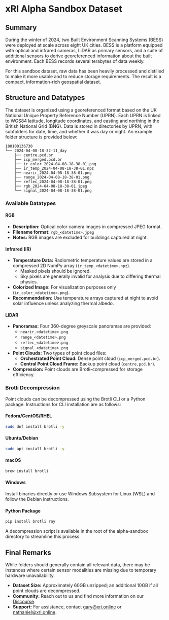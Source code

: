 
# xRI Alpha Sandbox Dataset


## Summary
During the winter of 2024, two Built Environment Scanning Systems (BESS) were deployed at scale across eight UK cities. BESS is a platform equipped with optical and infrared cameras, LiDAR as primary sensors, and a suite of additional sensors to derive georeferenced information about the built environment. Each BESS records several terabytes of data weekly.

For this sandbox dataset, raw data has been heavily processed and distilled to make it more usable and to reduce storage requirements. The result is a compact, information-rich geospatial dataset.

## Structure and Datatypes
The dataset is organized using a georeferenced format based on the UK National Unique Property Reference Number (UPRN). Each UPRN is linked to WGS84 latitude, longitude coordinates, and easting and northing in the British National Grid (BNG). Data is stored in directories by UPRN, with subfolders for date, time, and whether it was day or night. An example folder structure is provided below:

```
100100136730
└── 2024-04-08-18-32-11_day
    ├── centre.pcd.br
    ├── icp_merged.pcd.br
    ├── ir_color_2024-04-08-18-38-01.png
    ├── ir_temp_2024-04-08-18-38-01.npz
    ├── nearir_2024-04-08-18-38-01.png
    ├── range_2024-04-08-18-38-01.png
    ├── reflec_2024-04-08-18-38-01.png
    ├── rgb_2024-04-08-18-38-01.jpeg
    └── signal_2024-04-08-18-38-01.png
```

### Available Datatypes

#### RGB
- **Description:** Optical color camera images in compressed JPEG format.
- **Filename format:** `rgb_<datetime>.jpeg`
- **Notes:** RGB images are excluded for buildings captured at night.

#### Infrared (IR)
- **Temperature Data:** Radiometric temperature values are stored in a compressed 2D NumPy array (`ir_temp_<datetime>.npz`).
  - Masked pixels should be ignored.
  - Sky pixels are generally invalid for analysis due to differing thermal physics.
- **Colorized Image:** For visualization purposes only (`ir_color_<datetime>.png`).
- **Recommendation:** Use temperature arrays captured at night to avoid solar influence unless analyzing thermal albedo.

#### LiDAR
- **Panoramas:** Four 360-degree greyscale panoramas are provided:
  - `nearir_<datetime>.png`
  - `range_<datetime>.png`
  - `reflec_<datetime>.png`
  - `signal_<datetime>.png`
- **Point Clouds:** Two types of point cloud files:
  - **Orchestrated Point Cloud:** Dense point cloud (`icp_merged.pcd.br`).
  - **Central Point Cloud Frame:** Backup point cloud (`centre.pcd.br`).
- **Compression:** Point clouds are Brotli-compressed for storage efficiency.

### Brotli Decompression
Point clouds can be decompressed using the Brotli CLI or a Python package. Instructions for CLI installation are as follows:

#### Fedora/CentOS/RHEL
```bash
sudo dnf install brotli -y
```

#### Ubuntu/Debian
```bash
sudo apt install brotli -y
```

#### macOS
```bash
brew install brotli
```

#### Windows
Install binaries directly or use Windows Subsystem for Linux (WSL) and follow the Debian instructions.

#### Python Package
```bash
pip install brotli ray
```

A decompression script is available in the root of the alpha-sandbox directory to streamline this process.

## Final Remarks
While folders should generally contain all relevant data, there may be instances where certain sensor modalities are missing due to temporary hardware unavailability.

- **Dataset Size:** Approximately 60GB unzipped; an additional 10GB if all point clouds are decompressed.
- **Community:** Reach out to us and find more information on our [Discourse](https://community.xri.online/).
- **Support:** For assistance, contact [gary@xri.online](mailto:gary@xri.online) or [nathaniel@xri.online](mailto:nathaniel@xri.online).
